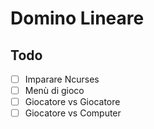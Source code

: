 # Domino Lineare

## Todo
- [ ] Imparare Ncurses
- [ ] Menù di gioco
- [ ] Giocatore vs Giocatore
- [ ] Giocatore vs Computer